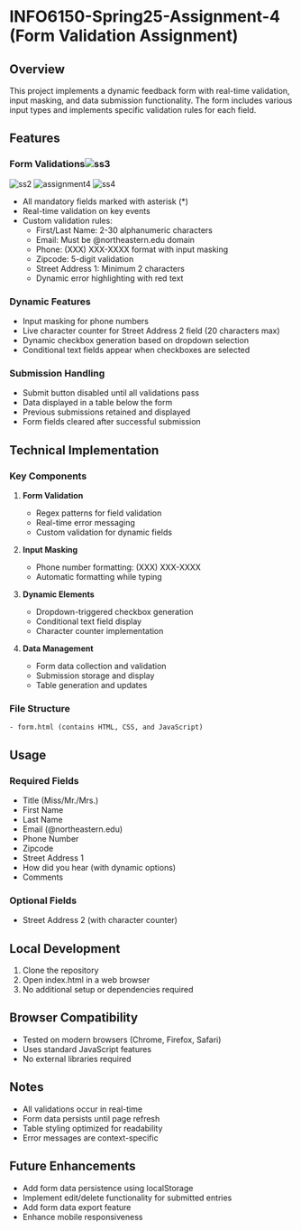 # INFO6150-Spring25-Assignment-4 (Form Validation Assignment)

## Overview
This project implements a dynamic feedback form with real-time validation, input masking, and data submission functionality. The form includes various input types and implements specific validation rules for each field.

## Features

### Form Validations![ss3](https://github.com/user-attachments/assets/61447c36-2f08-404e-9de5-108ab9b8a473)
![ss2](https://github.com/user-attachments/assets/cf0079f9-43aa-42d8-8ff0-eefe47e45a29)
![assignment4](https://github.com/user-attachments/assets/33aa522a-5d89-4a1c-8e71-2a71b0210410)
![ss4](https://github.com/user-attachments/assets/b031784a-0997-426f-bfe6-adcaffa5e2a5)

- All mandatory fields marked with asterisk (*)
- Real-time validation on key events
- Custom validation rules:
  - First/Last Name: 2-30 alphanumeric characters
  - Email: Must be @northeastern.edu domain
  - Phone: (XXX) XXX-XXXX format with input masking
  - Zipcode: 5-digit validation
  - Street Address 1: Minimum 2 characters
  - Dynamic error highlighting with red text

### Dynamic Features
- Input masking for phone numbers
- Live character counter for Street Address 2 field (20 characters max)
- Dynamic checkbox generation based on dropdown selection
- Conditional text fields appear when checkboxes are selected

### Submission Handling
- Submit button disabled until all validations pass
- Data displayed in a table below the form
- Previous submissions retained and displayed
- Form fields cleared after successful submission

## Technical Implementation

### Key Components
1. **Form Validation**
   - Regex patterns for field validation
   - Real-time error messaging
   - Custom validation for dynamic fields

2. **Input Masking**
   - Phone number formatting: (XXX) XXX-XXXX
   - Automatic formatting while typing

3. **Dynamic Elements**
   - Dropdown-triggered checkbox generation
   - Conditional text field display
   - Character counter implementation

4. **Data Management**
   - Form data collection and validation
   - Submission storage and display
   - Table generation and updates

### File Structure
```
- form.html (contains HTML, CSS, and JavaScript)
```

## Usage

### Required Fields
- Title (Miss/Mr./Mrs.)
- First Name
- Last Name
- Email (@northeastern.edu)
- Phone Number
- Zipcode
- Street Address 1
- How did you hear (with dynamic options)
- Comments

### Optional Fields
- Street Address 2 (with character counter)

## Local Development
1. Clone the repository
2. Open index.html in a web browser
3. No additional setup or dependencies required

## Browser Compatibility
- Tested on modern browsers (Chrome, Firefox, Safari)
- Uses standard JavaScript features
- No external libraries required

## Notes
- All validations occur in real-time
- Form data persists until page refresh
- Table styling optimized for readability
- Error messages are context-specific

## Future Enhancements
- Add form data persistence using localStorage
- Implement edit/delete functionality for submitted entries
- Add form data export feature
- Enhance mobile responsiveness
